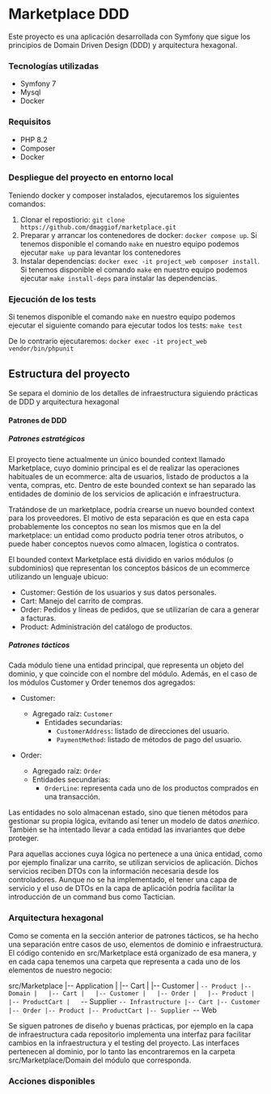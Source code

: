 # Marketplace DDD

Este proyecto es una aplicación desarrollada con Symfony que sigue los principios de Domain Driven Design (DDD) y arquitectura hexagonal.

### Tecnologías utilizadas
- Symfony 7
- Mysql
- Docker

### Requisitos
- PHP 8.2
- Composer
- Docker

### Despliegue del proyecto en entorno local
Teniendo docker y composer instalados, ejecutaremos los siguientes comandos:

1. Clonar el repostiorio:
   `git clone https://github.com/dmaggiof/marketplace.git`
2. Preparar y arrancar los contenedores de docker:
   `docker compose up`. Si tenemos disponible el comando `make` en nuestro equipo podemos ejecutar `make up` para levantar los contenedores 
3. Instalar dependencias:
  `docker exec -it project_web composer install`. Si tenemos disponible el comando `make` en nuestro equipo podemos ejecutar `make install-deps` para instalar las dependencias. 

### Ejecución de los tests

Si tenemos disponible el comando `make` en nuestro equipo podemos ejecutar el siguiente comando para ejecutar todos los tests:
`make test`

De lo contrario ejecutaremos: 
`docker exec -it project_web vendor/bin/phpunit`

## Estructura del proyecto

Se separa el dominio de los detalles de infraestructura siguiendo prácticas de DDD y arquitectura hexagonal

#### Patrones de DDD

##### Patrones estratégicos

El proyecto tiene actualmente un único bounded context llamado Marketplace, cuyo dominio principal es el de realizar las operaciones habituales de un ecommerce: alta de usuarios, listado de productos a la venta, compras, etc. Dentro de este bounded context se han separado las entidades de dominio de los servicios de aplicación e infraestructura.

Tratándose de un marketplace, podría crearse un nuevo bounded context para los proveedores. El motivo de esta separación es que en esta capa probablemente los conceptos no sean los mismos que en la del marketplace: un entidad como producto podría tener otros atributos, o puede haber conceptos nuevos como almacen, logística o contratos. 

El bounded context Marketplace está dividido en varios módulos (o subdominios) que representan los conceptos básicos de un ecommerce utilizando un lenguaje ubicuo:

- Customer: Gestión de los usuarios y sus datos personales.
- Cart: Manejo del carrito de compras.
- Order: Pedidos y líneas de pedidos, que se utilizarían de cara a generar a facturas.
- Product: Administración del catálogo de productos.

##### Patrones tácticos

Cada módulo tiene una entidad principal, que representa un objeto del dominio, y que coincide con el nombre del módulo. Además, en el caso de los módulos Customer y Order tenemos dos agregados:

- Customer:
  - Agregado raíz: `Customer`
    - Entidades secundarias:
       - `CustomerAddress`: listado de direcciones del usuario.
       - `PaymentMethod`: listado de métodos de pago del usuario.

- Order:
   - Agregado raíz: `Order`
   - Entidades secundarias:
     -   `OrderLine`: representa cada uno de los productos comprados en una transacción.

Las entidades no solo almacenan estado, sino que tienen métodos para gestionar su propia lógica, evitando así tener un modelo de datos _aneḿico_. También se ha intentado llevar a cada entidad las invariantes que debe proteger.

Para aquellas acciones cuya lógica no pertenece a una única entidad, como por ejemplo finalizar una carrito, se utilizan servicios de aplicación. Dichos servicios reciben DTOs con la información necesaria desde los controladores. Aunque no se ha implementado, el tener una capa de servicio y el uso de DTOs en la capa de aplicación podría facilitar la introducción de un command bus como Tactician. 

### Arquitectura hexagonal

Como se comenta en la sección anterior de patrones tácticos, se ha hecho una separación entre casos de uso, elementos de dominio e infraestructura. El código contenido en src/Marketplace
está organizado de esa manera, y en cada capa tenemos una carpeta que representa a cada uno de los elementos de nuestro negocio:

src/Marketplace
|-- Application
|   |-- Cart
|   |-- Customer
|   `-- Product
|-- Domain
|   |-- Cart
|   |-- Customer
|   |-- Order
|   |-- Product
|   |-- ProductCart
|   `-- Supplier
`-- Infrastructure
|-- Cart
|-- Customer
|-- Order
|-- Product
|-- ProductCart
|-- Supplier
`-- Web


Se siguen patrones de diseño y buenas prácticas, por ejemplo en la capa de infraestructura cada repositorio implementa una interfaz para facilitar cambios en la infraestructura y el testing del proyecto. 
Las interfaces pertenecen al dominio, por lo tanto las encontraremos en la carpeta src/Marketplace/Domain del módulo que corresponda.

### Acciones disponibles

